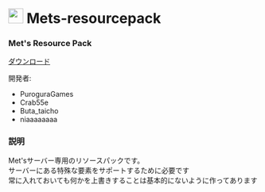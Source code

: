 <h1><img src="https://mets-svr.com/images/logo-v2.png" style="width:30px"> Mets-resourcepack</h1>

### Met's Resource Pack

[ダウンロード](https://github.com/Crab55e/Mets-resourcepack/releases/download/1.10.1/mets-resources.zip)

開発者:
- PuroguraGames
- Crab55e
- Buta_taicho
- niaaaaaaaa

### 説明
Met'sサーバー専用のリソースパックです。  
サーバーにある特殊な要素をサポートするために必要です  
常に入れておいても何かを上書きすることは基本的にないように作ってあります

